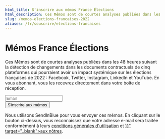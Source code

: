 ```yaml
---
html_title: S'inscrire aux mémos France Élections
html_description: Ces Mémos sont de courtes analyses publiées dans les 48 heures suivant la détection de changements dans les documents contractuels de cinq plateformes qui pourraient avoir un impact systémique sur les élections françaises de 2022.
slug: /memos-elections-francaises-2022
aliases: /fr/souscrire/elections-francaises
---
```


# Mémos France Élections

Ces Mémos sont de courtes analyses publiées dans les 48 heures suivant la détection de changements dans les documents contractuels de
cinq plateformes qui pourraient avoir un impact systémique sur les élections françaises de 2022 : Facebook, Twitter, Instagram, LinkedIn
et YouTube. En vous abonnant, vous les recevrez directement dans votre boîte de réception.

<form id="sib-form" method="POST" action="https://98bb6346.sibforms.com/serve/MUIEACNQpj-ZHUKKlyF0bfaAGsIMOfnk-nfryeUvMG2O64lDLnohxdkESevuVHk3fJj1yDmiSqJnybHo_REH1AA6o7MO2EoqDlx_zgWLvU2UUdqX0jeEPTbrBxXp3OXZryZqGkP5XCIITqQyfrvSjcE2uGsYLCRhBFbLQJYpvTZwKNl7xGl52vyOl5md3PNyJFFmpi0cRLs22GUe" class="mt--xl">
  <div class="formfield mb--l">
    <input type="email" id="EMAIL" name="EMAIL" autoComplete="off" placeholder="Email" data-required="true" required />
  </div>
  <div class="formfield formfield--align-right">
    <button class="button" form="sib-form" type="submit">S'inscrire aux mémos</button>
    <input type="checkbox" hidden value="1" id="OPT_IN" name="OPT_IN" checked required />
    <input type="hidden" name="locale" value="fr" />
  </div>
</form>

<p class="text--light">
  Nous utilisons SendInBlue pour vous envoyer ces mémos. En cliquant sur le bouton ci-dessus, vous reconnaissez que votre adresse e-mail sera traitée conformément à leurs <a href="https://www.sendinblue.com/legal/termsofuse/" target="_blank">conditions générales d'utilisation</a> et <a href="{{< relref path="/privacy-policy" >}}" target="_blank">aux nôtres</a>.
</p>
